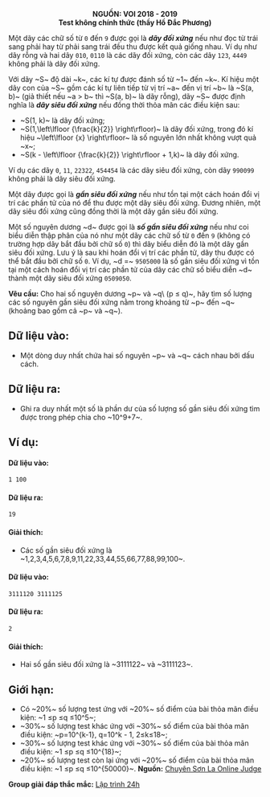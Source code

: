 **<center>NGUỒN: VOI 2018 - 2019</center>**
**<center>Test không chính thức (thầy Hồ Đắc Phương)</center>**

Một dãy các chữ số từ `0` đến `9` được gọi là ***dãy đối xứng*** nếu như đọc từ trái sang phải hay từ phải sang trái đều thu được kết quả giống nhau. Ví dụ như dãy rỗng và hai dãy `010`, `0110` là các dãy đối xứng, còn các dãy `123`, `4449` không phải là dãy đối xứng.

Với dãy ~S~ độ dài ~k~, các kí tự được đánh số từ ~1~ đến ~k~. Kí hiệu một dãy con của ~S~ gồm các kí tự liên tiếp từ vị trí ~a~ đến vị trí ~b~ là ~S(a, b)~ (giả thiết nếu ~a > b~ thì ~S(a, b)~ là dãy rỗng), dãy ~S~ được định nghĩa là ***dãy siêu đối xứng*** nếu đồng thời thỏa mãn các điều kiện sau:
- ~S(1, k)~ là dãy đối xứng;
- ~S(1,\left\lfloor {\frac{k}{2}} \right\rfloor)~ là dãy đối xứng, trong đó kí hiệu ~\left\lfloor {x} \right\rfloor~ là số nguyên lớn nhất không vượt quả ~x~;
- ~S(k - \left\lfloor {\frac{k}{2}} \right\rfloor + 1,k)~ là dãy đối xứng.

Ví dụ các dãy `0`, `11`, `22322`, `454454` là các dãy siêu đối xứng, còn dãy `990099` không phải là dãy siêu đối xứng.

Một dãy được gọi là ***gần siêu đối xứng*** nếu như tồn tại một cách hoán đổi vị trí các phần tử của nó để thu được một dãy siêu đối xứng. Đương nhiên, một dãy siêu đối xứng cũng đồng thời là một dãy gần siêu đối xứng.

Một số nguyên dương ~d~ được gọi là ***số gần siêu đối xứng*** nếu như coi biểu diễn thập phân của nó như một dãy các chữ số từ `0` đến `9` (không có trường hợp dãy bắt đầu bởi chữ số `0`) thì dãy biểu diễn đó là một dãy gần siêu đối xứng. Lưu ý là sau khi hoán đổi vị trí các phần tử, dãy thu được có thể bắt đầu bởi chữ số `0`. Ví dụ, ~d =~ `9505000` là số gần siêu đối xứng vì tồn tại một cách hoán đổi vị trí các phần tử của dãy các chữ số biểu diễn ~d~ thành một dãy siêu đối xứng `0509050`.

**Vêu cầu:** Cho hai số nguyên dương ~p~ và ~q\ (p ≤ q)~, hãy tìm số lượng các số nguyên gần siêu đối xứng nằm trong khoảng từ ~p~ đến ~q~ (khoảng bao gồm cả ~p~ và ~q~).

## Dữ liệu vào:
- Một dòng duy nhất chứa hai số nguyên ~p~ và ~q~ cách nhau bởi dấu cách.

## Dữ liệu ra:
- Ghi ra duy nhất một số là phần dư của số lượng số gần siêu đối xứng tìm được trong phép chia cho ~10^9+7~.

## Ví dụ:
#### Dữ liệu vào:
```
1 100
```

#### Dữ liệu ra:
```
19
```

#### Giải thích:
- Các số gần siêu đối xứng là ~1,2,3,4,5,6,7,8,9,11,22,33,44,55,66,77,88,99,100~.

#### Dữ liệu vào:
```
3111120 3111125
```

#### Dữ liệu ra:
```
2
```

#### Giải thích:
- Hai số gần siêu đối xứng là ~3111122~ và ~3111123~.

## Giới hạn:
- Có ~20\%~ số lượng test ứng với ~20\%~ số điểm của bài thỏa mãn điều kiện: ~1 ≤p ≤q ≤10^5~;
- ~30\%~ số lượng test khác ứng với ~30\%~ số điểm của bài thỏa mãn điều kiện: ~p=10^{k-1}, q=10^k - 1, 2≤k≤18~;
- ~30\%~ số lượng test khác ứng với ~30\%~ số điểm của bài thỏa mãn điều kiện: ~1 ≤p ≤q ≤10^{18}~;
- ~20\%~ số lượng test còn lại ứng với ~20\%~ số điểm của bài thỏa mãn điều kiện: ~1 ≤p ≤q ≤10^{50000}~.
**Nguồn:** [Chuyên Sơn La Online Judge](http://csloj.ddns.net/)

**Group giải đáp thắc mắc:** [Lập trình 24h](https://www.facebook.com/groups/1386904321519984)